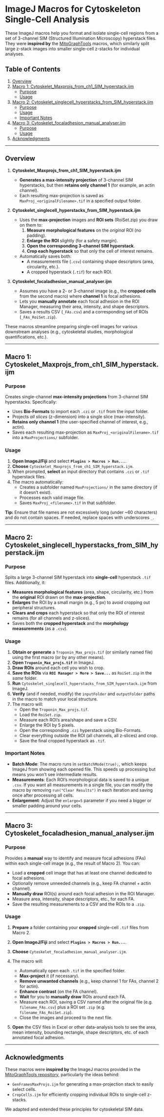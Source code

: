 # ImageJ Macros for Cytoskeleton Single-Cell Analysis

These ImageJ macros help you format and isolate single-cell regions from a set of 3-channel SIM (Structured Illumination Microscopy) hyperstack files. They were **inspired by** the [MitoGraphTools](https://github.com/vianamp/MitoGraphTools) macros, which similarly split large z-stack images into smaller single-cell z-stacks for individual analyses.

## Table of Contents

1. [Overview](#overview)  
2. [Macro 1: Cytoskelet_Maxprojs_from_ch1_SIM_hyperstack.ijm](#macro-1-cytoskelet_maxprojs_from_ch1_sim_hyperstackijm)  
   - [Purpose](#purpose)  
   - [Usage](#usage)  
3. [Macro 2: Cytoskelet_singlecell_hyperstacks_from_SIM_hyperstack.ijm](#macro-2-cytoskelet_singlecell_hyperstacks_from_sim_hyperstackijm)  
   - [Purpose](#purpose-1)  
   - [Usage](#usage-1)  
   - [Important Notes](#important-notes)  
4. [Macro 3: Cytoskelet_focaladhesion_manual_analyser.ijm](#macro-3-cytoskelet_focaladhesion_manual_analyserijm)  
   - [Purpose](#purpose-2)  
   - [Usage](#usage-2)  
5. [Acknowledgments](#acknowledgments)

---

## Overview

1. **Cytoskelet_Maxprojs_from_ch1_SIM_hyperstack.ijm**  
   - **Generates a max-intensity projection** of 3-channel SIM hyperstacks, but then **retains only channel 1** (for example, an actin channel).  
   - Each resulting max-projection is saved as `MaxProj_<originalFilename>.tif` in a specified output folder.

2. **Cytoskelet_singlecell_hyperstacks_from_SIM_hyperstack.ijm**  
   - Uses the **max-projection** images and **ROI sets** (RoiSet.zip) you draw on them to:
     1. **Measure morphological features** on the *original* ROI (no padding).  
     2. **Enlarge the ROI** slightly (for a safety margin).  
     3. **Open the corresponding 3-channel SIM hyperstack**.  
     4. **Crop each hyperstack** so that only the cell of interest remains.  
   - Automatically saves both:
     - A measurements file (`.csv`) containing shape descriptors (area, circularity, etc.).  
     - A cropped hyperstack (`.tif`) for each ROI.

3. **Cytoskelet_focaladhesion_manual_analyser.ijm**  
   - Assumes you have a 2- or 3-channel image (e.g., the **cropped cells** from the second macro) where **channel 1** is focal adhesions.  
   - Lets you **manually annotate** each focal adhesion in the ROI Manager, measuring their area, intensity, and shape descriptors.  
   - Saves a results CSV (`_FAs.csv`) and a corresponding set of ROIs (`_FAs_RoiSet.zip`).

These macros streamline preparing single-cell images for various downstream analyses (e.g., cytoskeletal studies, morphological quantifications, etc.).

---

## Macro 1: Cytoskelet_Maxprojs_from_ch1_SIM_hyperstack.ijm

### Purpose

Creates single-channel **max-intensity projections** from 3-channel SIM hyperstacks. Specifically:
- Uses **Bio-Formats** to import each `.czi` or `.tif` from the input folder.  
- Projects *all slices* (z-dimension) into a single slice (max-intensity).  
- **Retains only channel 1** (the user-specified channel of interest, e.g., actin).  
- Saves each resulting max-projection as `MaxProj_<originalFilename>.tif` into a `MaxProjections/` subfolder.

### Usage

1. **Open ImageJ/Fiji** and select **`Plugins > Macros > Run...`**.  
2. **Choose** `Cytoskelet_Maxprojs_from_ch1_SIM_hyperstack.ijm`.  
3. When prompted, **select** an input directory that contains `.czi` or `.tif` hyperstack files.  
4. The macro automatically:  
   - Creates a subfolder named `MaxProjections/` in the same directory (if it doesn’t exist).  
   - Processes each valid image file.  
   - Saves `MaxProj_<filename>.tif` in that subfolder.  

**Tip:** Ensure that file names are not excessively long (under ~60 characters) and do not contain spaces. If needed, replace spaces with underscores `_`.

---

## Macro 2: Cytoskelet_singlecell_hyperstacks_from_SIM_hyperstack.ijm

### Purpose

Splits a large 3-channel SIM hyperstack into **single-cell** hyperstack `.tif` files. Additionally, it:
- **Measures morphological features** (area, shape, circularity, etc.) from the **original** ROI drawn on the **max-projection**.  
- **Enlarges** the ROI by a small margin (e.g., 5 px) to avoid cropping out peripheral structures.  
- **Clears and crops** each hyperstack so that only the ROI of interest remains (for all channels and z-slices).  
- Saves both the **cropped hyperstack** and the **morphology measurements** (as a `.csv`).

### Usage

1. **Obtain or generate** a `Troponin_Max_projs.tif` (or similarly named file) using the first macro (or by any other means).  
2. **Open `Troponin_Max_projs.tif`** in ImageJ.  
3. **Draw ROIs** around each cell you wish to crop.  
4. **Save the ROIs** via **`ROI Manager > More > Save...`** as `RoiSet.zip` in the *same* folder.  
5. **Run** `Cytoskelet_singlecell_hyperstacks_from_SIM_hyperstack.ijm` from ImageJ.  
6. **Verify** (and if needed, modify) the `inputFolder` and `outputFolder` paths in the macro to match your local structure.  
7. The macro will:  
   - Open the `Troponin_Max_projs.tif`.  
   - Load the `RoiSet.zip`.  
   - Measure each ROI’s area/shape and save a CSV.  
   - Enlarge the ROI by 5 pixels.  
   - Open the corresponding `.czi` hyperstack using Bio-Formats.  
   - Clear everything outside the ROI (all channels, all z-slices) and crop.  
   - Save the final cropped hyperstack as `.tif`.  

### Important Notes

- **Batch Mode**: The macro runs in `setBatchMode(true);`, which keeps ImageJ from showing each opened file. This speeds up processing but means you won’t see intermediate results.  
- **Measurements**: Each ROI’s morphological data is saved to a unique `.csv`. If you want all measurements in a single file, you can modify the macro by removing `run("Clear Results")` in each iteration and saving once after processing all cells.  
- **Enlargement**: Adjust the `enlarge=5` parameter if you need a bigger or smaller padding around your cells.

---

## Macro 3: Cytoskelet_focaladhesion_manual_analyser.ijm

### Purpose

Provides a **manual** way to identify and measure focal adhesions (FAs) within each single-cell image (e.g., the result of Macro 2). You can:

- Load a **cropped** cell image that has at least one channel dedicated to focal adhesions.  
- Optionally remove unneeded channels (e.g., keep FA channel + actin channel).  
- **Manually draw** ROI(s) around each focal adhesion in the ROI Manager.  
- Measure area, intensity, shape descriptors, etc., for each FA.  
- Save the resulting measurements to a CSV and the ROIs to a `.zip`.

### Usage

1. **Prepare** a folder containing your **cropped** single-cell `.tif` files from Macro 2.  
2. **Open ImageJ/Fiji** and select **`Plugins > Macros > Run...`**.  
3. **Choose** `Cytoskelet_focaladhesion_manual_analyser.ijm`.  
4. The macro will:
   - Automatically open each `.tif` in the specified folder.  
   - **Max-project** it (if necessary).  
   - **Remove unwanted channels** (e.g., keep channel 1 for FAs, channel 2 for actin).  
   - **Enhance contrast** (on the FA channel).  
   - **Wait** for you to **manually draw** ROIs around each FA.  
   - Measure each ROI, saving a CSV named after the original file (e.g. `filename_FAs.csv`) plus a ROI set `.zip` (e.g. `filename_FAs_RoiSet.zip`).  
   - Close the images and proceed to the next file.

5. **Open** the CSV files in Excel or other data-analysis tools to see the area, mean intensity, bounding rectangle, shape descriptors, etc. of each annotated focal adhesion.

---

## Acknowledgments

These macros were **inspired by** the ImageJ macros provided in the [MitoGraphTools repository](https://github.com/vianamp/MitoGraphTools), particularly the ideas behind:

- `GenFramesMaxProjs.ijm` for generating a max-projection stack to easily select cells.  
- `CropCells.ijm` for efficiently cropping individual ROIs to single-cell z-stacks.

We adapted and extended these principles for cytoskeletal SIM data.
